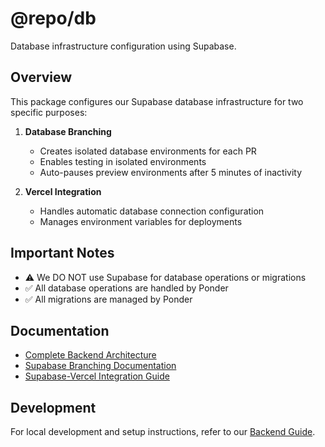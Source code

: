 # @repo/db

Database infrastructure configuration using Supabase.

## Overview

This package configures our Supabase database infrastructure for two specific purposes:

1. **Database Branching**
   - Creates isolated database environments for each PR
   - Enables testing in isolated environments
   - Auto-pauses preview environments after 5 minutes of inactivity

2. **Vercel Integration**
   - Handles automatic database connection configuration
   - Manages environment variables for deployments

## Important Notes

- ⚠️ We DO NOT use Supabase for database operations or migrations
- ✅ All database operations are handled by Ponder
- ✅ All migrations are managed by Ponder

## Documentation

- [Complete Backend Architecture](../../BACKEND.md)
- [Supabase Branching Documentation](https://supabase.com/docs/guides/deployment/branching)
- [Supabase-Vercel Integration Guide](https://supabase.com/partners/integrations/vercel)

## Development

For local development and setup instructions, refer to our [Backend Guide](../../BACKEND.md).